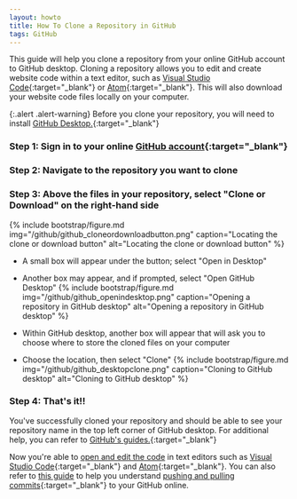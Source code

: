 ```yaml
---
layout: howto
title: How To Clone a Repository in GitHub
tags: GitHub
---
```


This guide will help you clone a repository from your online GitHub account to GitHub desktop. Cloning a repository allows you to edit and create website code within a text editor, such as [Visual Studio Code](visualstudiocode.html){:target="_blank"} or [Atom](installatom.html){:target="_blank"}. This will also download your website code files locally on your computer.

{:.alert .alert-warning}
Before you clone your repository, you will need to install [GitHub Desktop.](githubdesktop.html){:target="_blank"}

### Step 1: Sign in to your online [GitHub account](https://github.com/){:target="_blank"}

### Step 2: Navigate to the repository you want to clone

### Step 3: Above the files in your repository, select "Clone or Download" on the right-hand side
{% include bootstrap/figure.md img="/github/github_cloneordownloadbutton.png" caption="Locating the clone or download button" alt="Locating the clone or download button" %}

- A small box will appear under the button; select "Open in Desktop"

- Another box may appear, and if prompted, select "Open GitHub Desktop"
{% include bootstrap/figure.md img="/github/github_openindesktop.png" caption="Opening a repository in GitHub desktop" alt="Opening a repository in GitHub desktop" %}

- Within GitHub desktop, another box will appear that will ask you to choose where to store the cloned files on your computer

- Choose the location, then select "Clone"
{% include bootstrap/figure.md img="/github/github_desktopclone.png" caption="Cloning to GitHub desktop" alt="Cloning to GitHub desktop" %}

### Step 4: That's it!!

You've successfully cloned your repository and should be able to see your repository name in the top left corner of GitHub desktop. For additional help, you can refer to [GitHub's guides.](https://help.github.com/en/desktop/contributing-to-projects){:target="_blank"}

Now you're able to [open and edit the code](openrepointexteditor.html) in text editors such as [Visual Studio Code](visualstudiocode.html){:target="_blank"} and [Atom](installatom.html){:target="_blank"}. You can also refer to [this guide](pushpullchanges.html) to help you understand [pushing and pulling commits](https://help.github.com/en/desktop/contributing-to-projects/committing-and-reviewing-changes-to-your-project){:target="_blank"} to your GitHub online.
